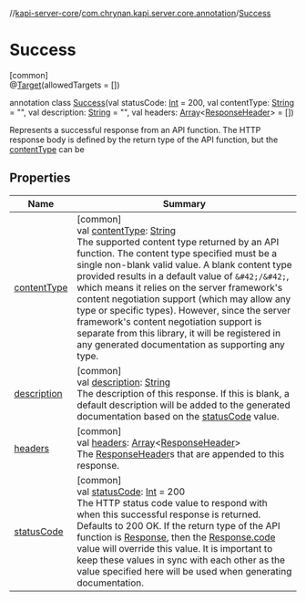 //[kapi-server-core](../../../index.md)/[com.chrynan.kapi.server.core.annotation](../index.md)/[Success](index.md)

# Success

[common]\
@[Target](https://kotlinlang.org/api/latest/jvm/stdlib/kotlin.annotation/-target/index.html)(allowedTargets = [])

annotation class [Success](index.md)(val statusCode: [Int](https://kotlinlang.org/api/latest/jvm/stdlib/kotlin/-int/index.html) = 200, val contentType: [String](https://kotlinlang.org/api/latest/jvm/stdlib/kotlin/-string/index.html) = &quot;&quot;, val description: [String](https://kotlinlang.org/api/latest/jvm/stdlib/kotlin/-string/index.html) = &quot;&quot;, val headers: [Array](https://kotlinlang.org/api/latest/jvm/stdlib/kotlin/-array/index.html)&lt;[ResponseHeader](../-response-header/index.md)&gt; = [])

Represents a successful response from an API function. The HTTP response body is defined by the return type of the API function, but the [contentType](content-type.md) can be

## Properties

| Name | Summary |
|---|---|
| [contentType](content-type.md) | [common]<br>val [contentType](content-type.md): [String](https://kotlinlang.org/api/latest/jvm/stdlib/kotlin/-string/index.html)<br>The supported content type returned by an API function. The content type specified must be a single non-blank valid value. A blank content type provided results in a default value of `&#42;/&#42;`, which means it relies on the server framework's content negotiation support (which may allow any type or specific types). However, since the server framework's content negotiation support is separate from this library, it will be registered in any generated documentation as supporting any type. |
| [description](description.md) | [common]<br>val [description](description.md): [String](https://kotlinlang.org/api/latest/jvm/stdlib/kotlin/-string/index.html)<br>The description of this response. If this is blank, a default description will be added to the generated documentation based on the [statusCode](status-code.md) value. |
| [headers](headers.md) | [common]<br>val [headers](headers.md): [Array](https://kotlinlang.org/api/latest/jvm/stdlib/kotlin/-array/index.html)&lt;[ResponseHeader](../-response-header/index.md)&gt;<br>The [ResponseHeader](../-response-header/index.md)s that are appended to this response. |
| [statusCode](status-code.md) | [common]<br>val [statusCode](status-code.md): [Int](https://kotlinlang.org/api/latest/jvm/stdlib/kotlin/-int/index.html) = 200<br>The HTTP status code value to respond with when this successful response is returned. Defaults to 200 OK. If the return type of the API function is [Response](../../../../kapi-core/kapi-core/com.chrynan.kapi.core/-response/index.md), then the [Response.code](../../com.chrynan.kapi.server.core/-http-response/index.md#840051647%2FFunctions%2F444262181) value will override this value. It is important to keep these values in sync with each other as the value specified here will be used when generating documentation. |
